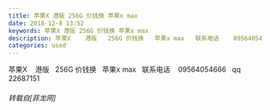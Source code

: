 ```yaml
---
title: 苹果X 港版 256G 价钱换 苹果x max
date: 2018-12-8 13:52
keywords: 苹果X 港版 256G 价钱换 苹果x max
description: 苹果X    港版   256G 价钱换   苹果x max   联系电话    09564054666   qq    22687151
categories: used
---
```

<td class="t_f" id="postmessage_2430876">

苹果X    港版   256G 价钱换   苹果x max   联系电话    09564054666   qq    22687151</td>
###### 转载自[菲龙网]